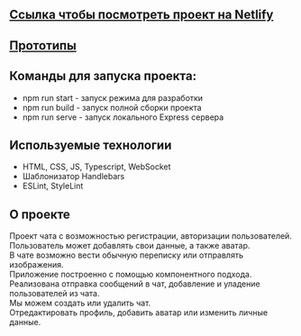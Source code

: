 ## [Ссылка чтобы посмотреть проект на Netlify](https://admirable-squirrel-28f777.netlify.app)
## [Прототипы](https://www.figma.com/file/jF5fFFzgGOxQeB4CmKWTiE/Chat_external_link?t=vN7ZY3oBUPX1FEfv-6)

## Команды для запуска проекта: 
- npm run start - запуск режима для разработки
- npm run build - запуск полной сборки проекта
- npm run serve - запуск локального Express сервера

## Используемые технологии
- HTML, CSS, JS, Typescript, WebSocket
- Шаблонизатор Handlebars 
- ESLint, StyleLint

## О проекте
Проект чата с возможностью регистрации, авторизации пользователей.<br>
Пользователь может добавлять свои данные, а также аватар.<br>
В чате возможно вести обычную переписку или отправлять изображения.<br>
Приложение построенно с помощью компонентного подхода. <br>
Реализована отправка сообщений в чат, добавление и уладение пользователей из чата.<br>
Мы можем создать или удалить чат. <br>
Отредактировать профиль, добавить аватар или изменить личные данные. <br>
